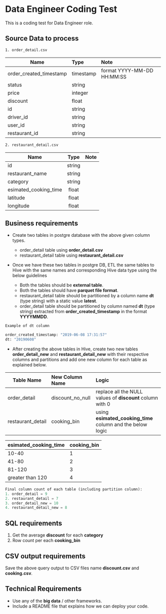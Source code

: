 # Data Engineer Coding Test

This is a coding test for Data Engineer role.

## Source Data to process

```bash
1. order_detail.csv
```

| Name                    | Type     | Note  | 
| ----------------        |:--------| :-----|
| order_created_timestamp |timestamp   |  format YYYY-MM-DD HH:MM:SS    |  
| status                  | string   |       |
| price                   | integer  |   |
| discount                | float    |   |
| id                      | string   |   |
| driver_id	          | string   |   |
| user_id	          | string   |   |
| restaurant_id           | string   |   |

```bash
2. restaurant_detail.csv
```
 
| Name                  | Type     | Note  | 
| ----------------      |:--------:| :-----|
| id                    | string   |       |  
| restaurant_name       | string   |       |
| category              | string   |   |
| esimated_cooking_time | float    |   |
| latitude              | float    |   |
| longitude	        | float    |   |


## Business requirements
* Create two tables in postgre database with the above given column types.
  * order_detail table using  __order_detail.csv__
  * restaurant_detail table using __restaurant_detail.csv__

* Once we have these two tables in postgre DB, ETL the same tables to Hive with the same names and corresponding Hive data type using the below guidelines
  * Both the tables should be __external table__. 
  * Both the tables should have __parquet file format__. 
  * restaurant_detail table should be partitioned by a column name __dt__ (type string) with a static value __latest__.
  * order_detail table should be partitioned by  column named __dt__ (type string) extracted from __order_created_timestamp__ in the format __YYYYMMDD__.

``` python
Example of dt column

order_created_timestamp: "2019-06-08 17:31:57"
dt: "20190608"

```
* After creating the above tables in Hive, create two new tables __order_detail_new__ and __restaurant_detail_new__ with their respective columns and partitions and add one new column for each table as explained below.
 

| Table Name            | New Column Name     | Logic | 
| ----------------      |:--------| :-----|
| order_detail          | discount_no_null   | replace all the NULL values of __discount__ column with 0    |  
| restaurant_detail      |  cooking_bin  | using __esimated_cooking_time__ column and the below logic     |

| esimated_cooking_time | cooking_bin     |  
| ----------------       |:--------| 
| 10-40                     | 1   |         
| 41-80        | 2   |       
| 81-120               | 3   |   
| greater than 120  | 4    |   

``` python
Final column count of each table (including partition column):
1. order_detail = 9
2. restaurant_detail = 7
3. order_detail_new = 10
4. restaurant_detail_new = 8  
```
## SQL requirements
1. Get the average __discount__ for each __category__
2. Row count per each __cooking_bin__

## CSV output requirements
Save the above query output to CSV files name __discount.csv__ and __cooking.csv__.

## Technical Requirements
* Use any of the __big data__ / other frameworks.
* Include a README file that explains how we can deploy your code.
